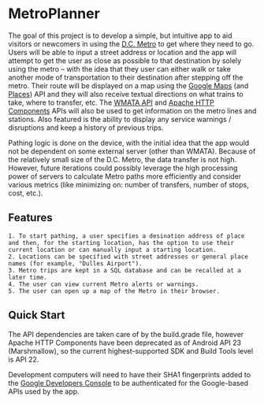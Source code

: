 # MetroPlanner
The goal of this project is to develop a simple, but intuitive app to aid visitors or newcomers in using the [D.C. Metro](http://40.media.tumblr.com/5c9a0d467134e347a626ba825720ad04/tumblr_mjlzb6iatE1r54c4oo1_1280.jpg) to get where they need to go. Users will be able to input a street address or location and the app will attempt to get the user as close as possible to that destination by solely using the metro – with the idea that they user can either walk or take another mode of transportation to their destination after stepping off the metro. Their route will be displayed on a map using the [Google Maps](https://developers.google.com/maps/?hl=en) (and [Places](https://developers.google.com/places/)) API and they will also receive textual directions on what trains to take, where to transfer, etc. The [WMATA API](https://developer.wmata.com/) and [Apache HTTP Components](https://hc.apache.org/httpcomponents-client-4.3.x/android-port.html) APIs will also be used to get information on the metro lines and stations. Also featured is the ability to display any service warnings / disruptions and keep a history of previous trips.

Pathing logic is done on the device, with the initial idea that the app would not be dependent on some external server (other than WMATA). Because of the relatively small size of the D.C. Metro, the data transfer is not high. However, future iterations could possibly leverage the high processing power of servers to calculate Metro paths more efficiently and consider various metrics (like minimizing on: number of transfers, number of stops, cost, etc.).

## Features
	1. To start pathing, a user specifies a desination address of place and then, for the starting location, has the option to use their current location or can manually input a starting location. 
	2. Locations can be specified with street addresses or general place names (for example, "Dulles Airport").
	3. Metro trips are kept in a SQL database and can be recalled at a later time.
	4. The user can view current Metro alerts or warnings.
	5. The user can open up a map of the Metro in their browser.

## Quick Start
The API dependencies are taken care of by the build.grade file, however Apache HTTP Components have been deprecated as of Android API 23 (Marshmallow), so the current highest-supported SDK and Build Tools level is API 22.

Development computers will need to have their SHA1 fingerprints added to the [Google Developers Console](console.developers.google.com) to be authenticated for the Google-based APIs used by the app.
